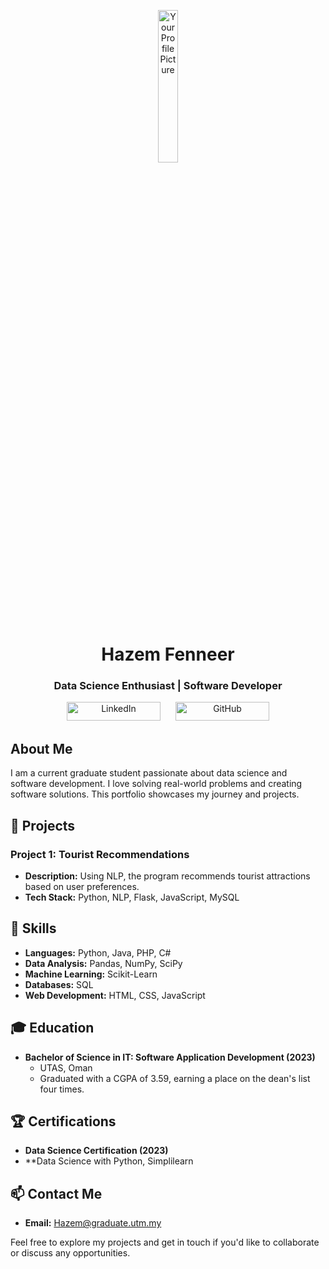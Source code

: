 <p align="center">
  <img src="https://media.licdn.com/dms/image/D4E03AQHxOiJ0zR0lhA/profile-displayphoto-shrink_800_800/0/1699780314322?e=1706140800&v=beta&t=YtVrsGA1604xVJstSmAPJq4UiqQoCMUjyOKDmB_Rsgs" alt="Your Profile Picture" style="width: 25%;">

</p>

<h1 align="center">Hazem Fenneer</h1>

<h3 align="center">Data Science Enthusiast | Software Developer</h3>

<div align="center">
  <a href="https://www.linkedin.com/in/hazem-fenneer-7aa8b3219" target="_blank" style="text-decoration: none; margin: 10px;">
    <img src="https://img.shields.io/badge/LinkedIn-Connect-0A66C2" alt="LinkedIn" width="150" height="30">
  </a>
  <a href="https://github.com/HazemFenneer" target="_blank" style="text-decoration: none; margin: 10px;">
    <img src="https://img.shields.io/badge/GitHub-Follow-181717" alt="GitHub" width="150" height="30">
  </a>
</div>


## About Me

I am a current graduate student passionate about data science and software development. I love solving real-world problems and creating software solutions. This portfolio showcases my journey and projects.

## 🚀 Projects

### Project 1: Tourist Recommendations
- **Description:** Using NLP, the program recommends tourist attractions based on user preferences.
- **Tech Stack:** Python, NLP, Flask, JavaScript, MySQL

## 💼 Skills

- **Languages:** Python, Java, PHP, C#
- **Data Analysis:** Pandas, NumPy, SciPy
- **Machine Learning:** Scikit-Learn
- **Databases:** SQL
- **Web Development:** HTML, CSS, JavaScript

## 🎓 Education

- **Bachelor of Science in IT: Software Application Development (2023)**
  - UTAS, Oman
  - Graduated with a CGPA of 3.59, earning a place on the dean's list four times.

## 🏆 Certifications

- **Data Science Certification (2023)**
- **Data Science with Python, Simplilearn

## 📫 Contact Me

- **Email:** Hazem@graduate.utm.my

Feel free to explore my projects and get in touch if you'd like to collaborate or discuss any opportunities.
